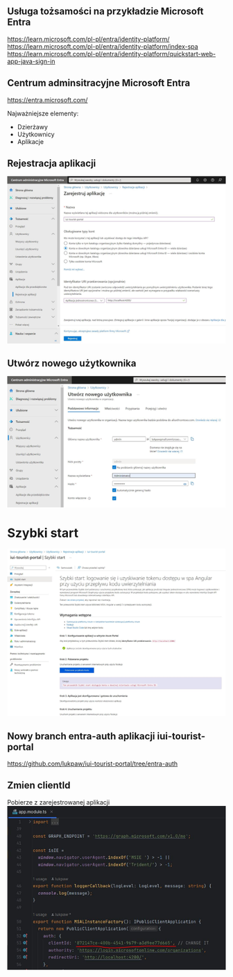 ## Usługa tożsamości na przykładzie Microsoft Entra

https://learn.microsoft.com/pl-pl/entra/identity-platform/
https://learn.microsoft.com/pl-pl/entra/identity-platform/index-spa
https://learn.microsoft.com/pl-pl/entra/identity-platform/quickstart-web-app-java-sign-in

## Centrum adminsitracyjne Microsoft Entra
https://entra.microsoft.com/

Najważniejsze elementy:
* Dzierżawy
* Użytkownicy 
* Aplikacje

## Rejestracja aplikacji
![Rejestruj](https://github.com/lukpaw/iui-lectures/blob/main/iui04/img/1_entra_rejestruj.jpg "Rejestruj")

## Utwórz nowego użytkownika
![Nowy użytkownik](https://github.com/lukpaw/iui-lectures/blob/main/iui04/img/2_entra_utworz_uzytkownika.jpg "Nowy użytkownik")

# Szybki start
![Szybki start](https://github.com/lukpaw/iui-lectures/blob/main/iui04/img/3_entra_szybki_start.jpg "Szybki start")

## Nowy branch entra-auth aplikacji iui-tourist-portal 
https://github.com/lukpaw/iui-tourist-portal/tree/entra-auth

## Zmien clientId
Pobierze z zarejestrowanej aplikacji
![Zmien clientId](https://github.com/lukpaw/iui-lectures/blob/main/iui04/img/4_entra_zmien_client_id.jpg "Zmien clientId")